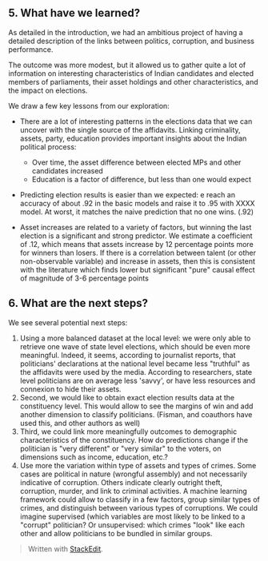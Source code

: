 

## 5. What have we learned? ##

As detailed in the introduction, we had an ambitious project of having a detailed description of the links between politics, corruption, and business performance.

The outcome was more modest, but it allowed us to gather quite a lot of information on interesting characteristics of Indian candidates and elected members of parliaments, their asset holdings and other characteristics, and the impact on elections.

We draw a few key lessons from  our exploration:

- There are a lot of interesting patterns in the elections data that we can uncover with the single source of the affidavits. Linking criminality, assets, party, education provides important insights about the Indian political process:
	- Over time, the asset difference between elected MPs and other candidates increased 
	- Education is a factor of difference, but less than one would expect

- Predicting election results is easier than we expected: e reach an accuracy of about .92 in the basic models and raise it to .95 with XXXX model. At worst, it matches the naive prediction that no one wins. (.92)

- Asset increases are related to a variety of factors, but winning the last election is a significant and strong predictor. We estimate a coefficient of .12, which means that assets increase by 12 percentage points more for winners than losers. If there is a correlation between talent (or other non-observable variable) and increase in assets, then this is consistent with the literature which finds lower but significant "pure" causal effect of magnitude of 3-6 percentage points

## 6. What are the next steps?

We see several potential next steps:

 1. Using a more balanced dataset at the local level: we were only able to retrieve one wave of state level elections, which should be even more meaningful. Indeed, it seems, according to journalist reports, that politicians' declarations at the national level became less "truthful" as the affidavits were used by the media. According to researchers, state level politicians are on average less 'savvy', or have less resources and connexion to hide their assets.
 2.  Second, we would like to obtain exact election results data at the constituency level. This would allow to see the margins of win and add another dimension to classify politicians. (Fisman, and coauthors have used this, and other authors as well)
 3. Third, we could link more meaningfully outcomes to demographic characteristics of the constituency. How do predictions change if the politician is "very different" or "very similar" to the voters, on dimensions such as income, education, etc.?
 4. Use more the variation within type of assets and types of crimes. Some cases are political in nature (wrongful assembly) and not necessarily indicative of corruption. Others indicate clearly outright theft, corruption, murder, and link to criminal activities. A machine learning framework could allow to classify in a few factors, group similar types of crimes, and distinguish between various types of corruptions. We could imagine supervised (which variables are most likely to be linked to a "corrupt" politician? Or unsupervised: which crimes "look" like each other and allow politicians to be bundled in similar groups.

> Written with [StackEdit](https://stackedit.io/).
